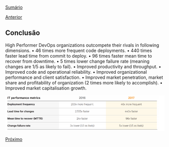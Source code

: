 [Sumário](https://github.com/lucasfantacuci/DevOpsRevelado/blob/master/README.md)


[Anterior](https://github.com/lucasfantacuci/DevOpsRevelado/blob/master/CHAPTER03/3-6-YOURTEAMSSCALEEVENBETTERWHILEYOURBUSINESSGETSBIGGER.md)


## Conclusão


High Performer DevOps organizations outcompete
their rivals in following dimensions.
• 46 times more frequent code deployments.
• 440 times faster lead time from commit to deploy.
• 96 times faster mean time to recover from
downtime.
• 5 times lower change failure rate (meaning
changes are 1/5 as likely to fail).
• Improved productivity and throughput.
• Improved code and operational reliability.
• Improved organizational performance and client
satisfaction.
• Improved market penetration, market share and
profitability of organization (2 times more likely to
accomplish).
• Improved market capitalisation growth. 

![asset2](https://github.com/lucasfantacuci/DevOpsRevelado/blob/master/CHAPTER03/asset-02.png)

[Próximo]()

